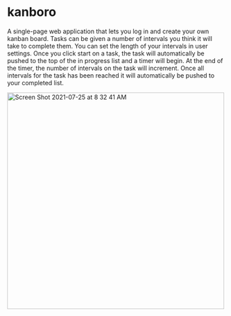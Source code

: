# kanboro

A single-page web application that lets you log in and create your own kanban board. Tasks can be given a number of intervals you think it will take to complete them. You can set the length of your intervals in user settings. Once you click start on a task, the task will automatically be pushed to the top of the in progress list and a timer will begin. At the end of the timer, the number of intervals on the task will increment. Once all intervals for the task has been reached it will automatically be pushed to your completed list.

<img width="500" alt="Screen Shot 2021-07-25 at 8 32 41 AM" src="https://user-images.githubusercontent.com/25832984/126899088-39ed27d3-df3e-436d-b906-926dbac90dd6.png">
